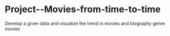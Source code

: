 # Project--Movies-from-time-to-time
Develop a given data and visualize the trend in movies and biography genre movies

